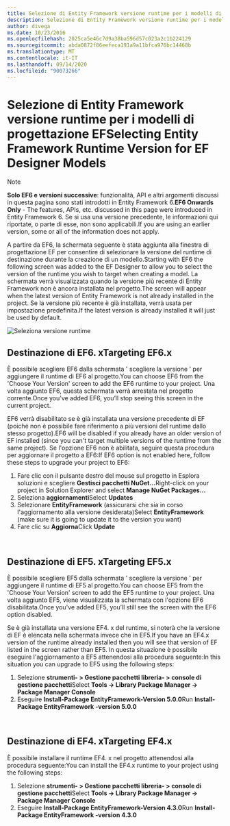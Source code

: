 ```yaml
---
title: Selezione di Entity Framework versione runtime per i modelli di progettazione EF-EF6
description: Selezione di Entity Framework versione runtime per i modelli di progettazione EF in Entity Framework 6
author: divega
ms.date: 10/23/2016
ms.openlocfilehash: 2025ca5e46c7d9a38ba596d57c023a2c1b224129
ms.sourcegitcommit: abda0872f86eefeca191a9a11bfca976bc14468b
ms.translationtype: MT
ms.contentlocale: it-IT
ms.lasthandoff: 09/14/2020
ms.locfileid: "90073266"
---
```

# <a name="selecting-entity-framework-runtime-version-for-ef-designer-models"></a><span data-ttu-id="e7c98-103">Selezione di Entity Framework versione runtime per i modelli di progettazione EF</span><span class="sxs-lookup"><span data-stu-id="e7c98-103">Selecting Entity Framework Runtime Version for EF Designer Models</span></span>
> [!NOTE]
> <span data-ttu-id="e7c98-104">**Solo EF6 e versioni successive**: funzionalità, API e altri argomenti discussi in questa pagina sono stati introdotti in Entity Framework 6.</span><span class="sxs-lookup"><span data-stu-id="e7c98-104">**EF6 Onwards Only** - The features, APIs, etc. discussed in this page were introduced in Entity Framework 6.</span></span> <span data-ttu-id="e7c98-105">Se si usa una versione precedente, le informazioni qui riportate, o parte di esse, non sono applicabili.</span><span class="sxs-lookup"><span data-stu-id="e7c98-105">If you are using an earlier version, some or all of the information does not apply.</span></span>

<span data-ttu-id="e7c98-106">A partire da EF6, la schermata seguente è stata aggiunta alla finestra di progettazione EF per consentire di selezionare la versione del runtime di destinazione durante la creazione di un modello.</span><span class="sxs-lookup"><span data-stu-id="e7c98-106">Starting with EF6 the following screen was added to the EF Designer to allow you to select the version of the runtime you wish to target when creating a model.</span></span> <span data-ttu-id="e7c98-107">La schermata verrà visualizzata quando la versione più recente di Entity Framework non è ancora installata nel progetto.</span><span class="sxs-lookup"><span data-stu-id="e7c98-107">The screen will appear when the latest version of Entity Framework is not already installed in the project.</span></span> <span data-ttu-id="e7c98-108">Se la versione più recente è già installata, verrà usata per impostazione predefinita.</span><span class="sxs-lookup"><span data-stu-id="e7c98-108">If the latest version is already installed it will just be used by default.</span></span>

![Seleziona versione runtime](~/ef6/media/screen.png)

## <a name="targeting-ef6x"></a><span data-ttu-id="e7c98-110">Destinazione di EF6. x</span><span class="sxs-lookup"><span data-stu-id="e7c98-110">Targeting EF6.x</span></span>

<span data-ttu-id="e7c98-111">È possibile scegliere EF6 dalla schermata ' scegliere la versione ' per aggiungere il runtime di EF6 al progetto.</span><span class="sxs-lookup"><span data-stu-id="e7c98-111">You can choose EF6 from the 'Choose Your Version' screen to add the EF6 runtime to your project.</span></span> <span data-ttu-id="e7c98-112">Una volta aggiunto EF6, questa schermata verrà arrestata nel progetto corrente.</span><span class="sxs-lookup"><span data-stu-id="e7c98-112">Once you've added EF6, you’ll stop seeing this screen in the current project.</span></span>

<span data-ttu-id="e7c98-113">EF6 verrà disabilitato se è già installata una versione precedente di EF (poiché non è possibile fare riferimento a più versioni del runtime dallo stesso progetto).</span><span class="sxs-lookup"><span data-stu-id="e7c98-113">EF6 will be disabled if you already have an older version of EF installed (since you can't target multiple versions of the runtime from the same project).</span></span> <span data-ttu-id="e7c98-114">Se l'opzione EF6 non è abilitata, seguire questa procedura per aggiornare il progetto a EF6:</span><span class="sxs-lookup"><span data-stu-id="e7c98-114">If EF6 option is not enabled here, follow these steps to upgrade your project to EF6:</span></span>

1.  <span data-ttu-id="e7c98-115">Fare clic con il pulsante destro del mouse sul progetto in Esplora soluzioni e scegliere **Gestisci pacchetti NuGet...**</span><span class="sxs-lookup"><span data-stu-id="e7c98-115">Right-click on your project in Solution Explorer and select **Manage NuGet Packages...**</span></span>
2.  <span data-ttu-id="e7c98-116">Seleziona **aggiornamenti**</span><span class="sxs-lookup"><span data-stu-id="e7c98-116">Select **Updates**</span></span>
3.  <span data-ttu-id="e7c98-117">Selezionare **EntityFramework** (assicurarsi che sia in corso l'aggiornamento alla versione desiderata)</span><span class="sxs-lookup"><span data-stu-id="e7c98-117">Select **EntityFramework** (make sure it is going to update it to the version you want)</span></span>
4.  <span data-ttu-id="e7c98-118">Fare clic su **Aggiorna**</span><span class="sxs-lookup"><span data-stu-id="e7c98-118">Click **Update**</span></span>

 

## <a name="targeting-ef5x"></a><span data-ttu-id="e7c98-119">Destinazione di EF5. x</span><span class="sxs-lookup"><span data-stu-id="e7c98-119">Targeting EF5.x</span></span>

<span data-ttu-id="e7c98-120">È possibile scegliere EF5 dalla schermata ' scegliere la versione ' per aggiungere il runtime di EF5 al progetto.</span><span class="sxs-lookup"><span data-stu-id="e7c98-120">You can choose EF5 from the 'Choose Your Version' screen to add the EF5 runtime to your project.</span></span> <span data-ttu-id="e7c98-121">Una volta aggiunto EF5, viene visualizzata la schermata con l'opzione EF6 disabilitata.</span><span class="sxs-lookup"><span data-stu-id="e7c98-121">Once you've added EF5, you’ll still see the screen with the EF6 option disabled.</span></span>

<span data-ttu-id="e7c98-122">Se è già installata una versione EF4. x del runtime, si noterà che la versione di EF è elencata nella schermata invece che in EF5.</span><span class="sxs-lookup"><span data-stu-id="e7c98-122">If you have an EF4.x version of the runtime already installed then you will see that version of EF listed in the screen rather than EF5.</span></span> <span data-ttu-id="e7c98-123">In questa situazione è possibile eseguire l'aggiornamento a EF5 attenendosi alla procedura seguente:</span><span class="sxs-lookup"><span data-stu-id="e7c98-123">In this situation you can upgrade to EF5 using the following steps:</span></span>

1.  <span data-ttu-id="e7c98-124">Selezione **strumenti- &gt; Gestione pacchetti libreria- &gt; console di gestione pacchetti**</span><span class="sxs-lookup"><span data-stu-id="e7c98-124">Select **Tools -&gt; Library Package Manager -&gt; Package Manager Console**</span></span>
2.  <span data-ttu-id="e7c98-125">Eseguire **Install-Package EntityFramework-Version 5.0.0**</span><span class="sxs-lookup"><span data-stu-id="e7c98-125">Run **Install-Package EntityFramework -version 5.0.0**</span></span>

 

## <a name="targeting-ef4x"></a><span data-ttu-id="e7c98-126">Destinazione di EF4. x</span><span class="sxs-lookup"><span data-stu-id="e7c98-126">Targeting EF4.x</span></span>

<span data-ttu-id="e7c98-127">È possibile installare il runtime EF4. x nel progetto attenendosi alla procedura seguente:</span><span class="sxs-lookup"><span data-stu-id="e7c98-127">You can install the EF4.x runtime to your project using the following steps:</span></span>

1.  <span data-ttu-id="e7c98-128">Selezione **strumenti- &gt; Gestione pacchetti libreria- &gt; console di gestione pacchetti**</span><span class="sxs-lookup"><span data-stu-id="e7c98-128">Select **Tools -&gt; Library Package Manager -&gt; Package Manager Console**</span></span>
2.  <span data-ttu-id="e7c98-129">Eseguire **Install-Package EntityFramework-Version 4.3.0**</span><span class="sxs-lookup"><span data-stu-id="e7c98-129">Run **Install-Package EntityFramework -version 4.3.0**</span></span>
